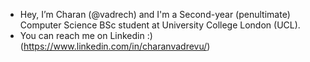 - Hey, I’m Charan (@vadrech) and I'm a Second-year (penultimate) Computer Science BSc student at University College London (UCL).
- You can reach me on Linkedin :) (https://www.linkedin.com/in/charanvadrevu/)

<!---
vadrech/vadrech is a ✨ special ✨ repository because its `README.md` (this file) appears on your GitHub profile.
You can click the Preview link to take a look at your changes.
--->
